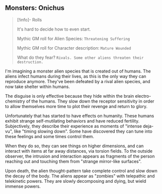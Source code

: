 ## Monsters: Onichus

> [!info]- Rolls
> 
> It's hard to decide how to even start. 
> 
> Mythic GM roll for Alien Species: `Threatening Suffering`
> 
> Mythic GM roll for Character description: `Mature Wounded`
> 
> What do they fear? `Rivals. Some other aliens threaten their destruction.`

I'm imagining a monster alien species that is created out of humans. The aliens infect humans during their lives, as this is the only way they can reproduce anymore. They've been defeated by a rival alien species, and now take shelter within humans. 

The disguise is only effective because they hide within the brain electro-chemistry of the humans. They slow down the receptor sensitivity in order to allow themselves more time to plot their revenge and return to glory. 

Unfortunately that has started to have effects on humanity. These humans exhibit strange self-mutilating behaviors and have reduced fertility. Subjectively, they describe their experience as moments of "intense deja-vu", like "timing slowing down". Some have discovered they can tune into these feelings and some times control them. 

When they do so, they can see things on higher dimensions, and can interact with items at far away distances, via torsion fields. To the outside observer, the intrusion and interaction appears as fragments of the person reaching out and touching them from "strange mirror-like surfaces".

Upon death, the alien thought-pattern take complete control and slow down the decay of the body. The aliens appear as "zombies" with telepathic and telekinetic powers. They are slowly decomposing and dying, but wield immense powers.